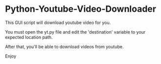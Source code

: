 # Python-Youtube-Video-Downloader
This GUI script will download youtube video for you.

You must open the yt.py file and edit the 'destination' variable to your
expected location path.

After that, you'll be able to download videos from youtube.



Enjoy
